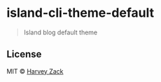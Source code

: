 # island-cli-theme-default

> Island blog default theme

## License

MIT © [Harvey Zack](https://www.zhw-island.com/)
